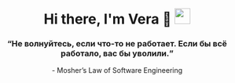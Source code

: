 <h1 align="center">Hi there, I'm Vera 👋</a> 
<img src="https://github.com/blackcater/blackcater/raw/main/images/Hi.gif" height="32"/></h1>
<h3 align="center"><q>Не волнуйтесь, если что-то не работает. Если бы всё работало, вас бы уволили.</q></h3>
<p align="center"> - Mosher’s Law of Software Engineering</p>


<!--
**Krab-Krim/Krab-Krim** is a ✨ _special_ ✨ repository because its `README.md` (this file) appears on your GitHub profile.

Here are some ideas to get you started:

- 🔭 I’m currently working on ...
- 🌱 I’m currently learning ...
- 👯 I’m looking to collaborate on ...
- 🤔 I’m looking for help with ...
- 💬 Ask me about ...
- 📫 How to reach me: ...
- 😄 Pronouns: ...
- ⚡ Fun fact: ...
-->
